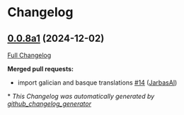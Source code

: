 # Changelog

## [0.0.8a1](https://github.com/OpenVoiceOS/ovos-skill-bandcamp/tree/0.0.8a1) (2024-12-02)

[Full Changelog](https://github.com/OpenVoiceOS/ovos-skill-bandcamp/compare/0.0.7...0.0.8a1)

**Merged pull requests:**

- import galician and basque translations [\#14](https://github.com/OpenVoiceOS/ovos-skill-bandcamp/pull/14) ([JarbasAl](https://github.com/JarbasAl))



\* *This Changelog was automatically generated by [github_changelog_generator](https://github.com/github-changelog-generator/github-changelog-generator)*
